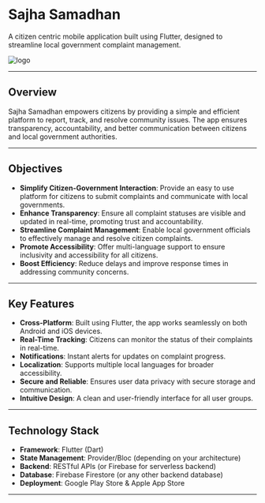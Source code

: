 # Sajha Samadhan

A citizen centric mobile application built using Flutter, designed to streamline local government complaint management.

![logo](https://cdn.discordapp.com/attachments/1324665851760349285/1325127148503044240/sadha_2-Photoroom.png?ex=677aa853&is=677956d3&hm=f948a3faf465225ab639764dbc474c1b71339eae88071431fef1243261b30724&)

---

## Overview

Sajha Samadhan empowers citizens by providing a simple and efficient platform to report, track, and resolve community issues. The app ensures transparency, accountability, and better communication between citizens and local government authorities.

---

## Objectives

- **Simplify Citizen-Government Interaction**: Provide an easy to use platform for citizens to submit complaints and communicate with local governments.
- **Enhance Transparency**: Ensure all complaint statuses are visible and updated in real-time, promoting trust and accountability.
- **Streamline Complaint Management**: Enable local government officials to effectively manage and resolve citizen complaints.
- **Promote Accessibility**: Offer multi-language support to ensure inclusivity and accessibility for all citizens.
- **Boost Efficiency**: Reduce delays and improve response times in addressing community concerns.

---

## Key Features

- **Cross-Platform**: Built using Flutter, the app works seamlessly on both Android and iOS devices.
- **Real-Time Tracking**: Citizens can monitor the status of their complaints in real-time.
- **Notifications**: Instant alerts for updates on complaint progress.
- **Localization**: Supports multiple local languages for broader accessibility.
- **Secure and Reliable**: Ensures user data privacy with secure storage and communication.
- **Intuitive Design**: A clean and user-friendly interface for all user groups.

---

## Technology Stack

- **Framework**: Flutter (Dart)
- **State Management**: Provider/Bloc (depending on your architecture)
- **Backend**: RESTful APIs (or Firebase for serverless backend)
- **Database**: Firebase Firestore (or any other backend database)
- **Deployment**: Google Play Store & Apple App Store

---




